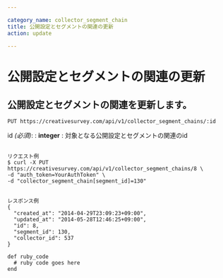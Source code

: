 ```yaml
---

category_name: collector_segment_chain
title: 公開設定とセグメントの関連の更新
action: update

---
```


# 公開設定とセグメントの関連の更新

## 公開設定とセグメントの関連を更新します。

`PUT https://creativesurvey.com/api/v1/collector_segment_chains/:id`

id _(必須)_:
: __integer__
: 対象となる公開設定とセグメントの関連のid

~~~

リクエスト例
$ curl -X PUT https://creativesurvey.com/api/v1/collector_segment_chains/8 \
-d "auth_token=YourAuthToken" \
-d "collector_segment_chain[segment_id]=130"


レスポンス例
{
  "created_at": "2014-04-29T23:09:23+09:00",
  "updated_at": "2014-05-28T12:46:25+09:00",
  "id": 8,
  "segment_id": 130,
  "collector_id": 537
}

~~~

 
~~~
def ruby_code
  # ruby code goes here
end
~~~

　
　
